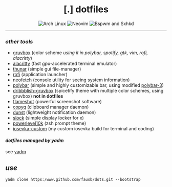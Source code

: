 <h1 align="center">[.] dotfiles</h1>
<p align="center">
  <img alt="Arch Linux" src="https://img.shields.io/badge/Arch_Linux-informational?style=for-the-badge&logo=arch-linux&logoColor=ebdbb2&color=689d6a" />
  <img alt="Neovim" src="https://img.shields.io/badge/Neovim-informational?style=for-the-badge&logo=neovim&logoColor=ebdbb2&color=98971a" />
  <img alt="Bspwm and Sxhkd" src="https://img.shields.io/badge/Bspwm_&_Sxkhd-informational?style=for-the-badge&logo=linux&logoColor=ebdbb2&color=cc241d" />
  <hr>
</p>

### _other tools_
- [gruvbox](https://github.com/morhetz/gruvbox) (color scheme *using it in polybar, spotify, gtk, vim, rofi, alacritty*)
- [alacritty](https://github.com/alacritty/alacritty) (fast gpu-accelerated terminal emulator)
- [thunar](https://wiki.archlinux.org/index.php/thunar) (simple gui file-manager)
- [rofi](https://github.com/davatorium/rofi) (application launcher)
- [neofetch](https://github.com/dylanaraps/neofetch) (console utility for seeing system information)
- [polybar](https://github.com/polybar/polybar) (simple and highly customizable bar, using modified [polybar-3](https://github.com/adi1090x/polybar-themes))
- [dribbblish-gruvbox](https://github.com/morpheusthewhite/spicetify-themes/tree/master/Dribbblish) (spicetify theme with multiple color schemes, using gruvbox) **not in dotfiles**
- [flameshot](https://github.com/flameshot-org/flameshot) (powerful screenshot software)
- [copyq](https://github.com/hluk/CopyQ) (clipboard manager daemon)
- [dunst](https://github.com/dunst-project/dunst) (lightweight notification daemon)
- [slock](https://tools.suckless.org/slock) (simple display locker for x)
- [powerlevel10k](https://github.com/romkatv/powerlevel10k) (zsh prompt theme)
- [iosevka-custom](https://github.com/fausb/private-build-plans) (my custom iosevka build for terminal and coding)

#### _dotfiles managed by yadm_
see [yadm](https://github.com/TheLocehiliosan/yadm)

## _use_
`yadm clone https:/www.github.com/fausb/dots.git --bootstrap`
